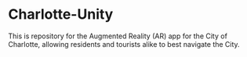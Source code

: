 # Charlotte-Unity
This is repository for the Augmented Reality (AR) app for the City of Charlotte, allowing residents and tourists alike to best navigate the City.
